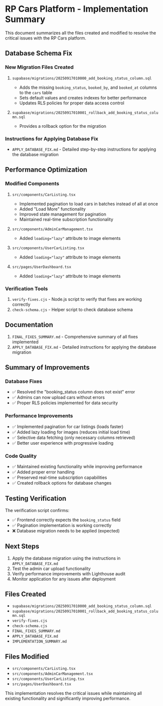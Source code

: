 # RP Cars Platform - Implementation Summary

This document summarizes all the files created and modified to resolve the critical issues with the RP Cars platform.

## Database Schema Fix

### New Migration Files Created
1. `supabase/migrations/20250917010000_add_booking_status_column.sql`
   - Adds the missing `booking_status`, `booked_by`, and `booked_at` columns to the `cars` table
   - Sets default values and creates indexes for better performance
   - Updates RLS policies for proper data access control

2. `supabase/migrations/20250917010001_rollback_add_booking_status_column.sql`
   - Provides a rollback option for the migration

### Instructions for Applying Database Fix
- `APPLY_DATABASE_FIX.md` - Detailed step-by-step instructions for applying the database migration

## Performance Optimization

### Modified Components
1. `src/components/CarListing.tsx`
   - Implemented pagination to load cars in batches instead of all at once
   - Added "Load More" functionality
   - Improved state management for pagination
   - Maintained real-time subscription functionality

2. `src/components/AdminCarManagement.tsx`
   - Added `loading="lazy"` attribute to image elements

3. `src/components/UserCarListing.tsx`
   - Added `loading="lazy"` attribute to image elements

4. `src/pages/UserDashboard.tsx`
   - Added `loading="lazy"` attribute to image elements

### Verification Tools
1. `verify-fixes.cjs` - Node.js script to verify that fixes are working correctly
2. `check-schema.cjs` - Helper script to check database schema

## Documentation
1. `FINAL_FIXES_SUMMARY.md` - Comprehensive summary of all fixes implemented
2. `APPLY_DATABASE_FIX.md` - Detailed instructions for applying the database migration

## Summary of Improvements

### Database Fixes
- ✅ Resolved the "booking_status column does not exist" error
- ✅ Admins can now upload cars without errors
- ✅ Proper RLS policies implemented for data security

### Performance Improvements
- ✅ Implemented pagination for car listings (loads faster)
- ✅ Added lazy loading for images (reduces initial load time)
- ✅ Selective data fetching (only necessary columns retrieved)
- ✅ Better user experience with progressive loading

### Code Quality
- ✅ Maintained existing functionality while improving performance
- ✅ Added proper error handling
- ✅ Preserved real-time subscription capabilities
- ✅ Created rollback options for database changes

## Testing Verification

The verification script confirms:
- ✅ Frontend correctly expects the `booking_status` field
- ✅ Pagination implementation is working correctly
- ❌ Database migration needs to be applied (expected)

## Next Steps

1. Apply the database migration using the instructions in `APPLY_DATABASE_FIX.md`
2. Test the admin car upload functionality
3. Verify performance improvements with Lighthouse audit
4. Monitor application for any issues after deployment

## Files Created
- `supabase/migrations/20250917010000_add_booking_status_column.sql`
- `supabase/migrations/20250917010001_rollback_add_booking_status_column.sql`
- `verify-fixes.cjs`
- `check-schema.cjs`
- `FINAL_FIXES_SUMMARY.md`
- `APPLY_DATABASE_FIX.md`
- `IMPLEMENTATION_SUMMARY.md`

## Files Modified
- `src/components/CarListing.tsx`
- `src/components/AdminCarManagement.tsx`
- `src/components/UserCarListing.tsx`
- `src/pages/UserDashboard.tsx`

This implementation resolves the critical issues while maintaining all existing functionality and significantly improving performance.